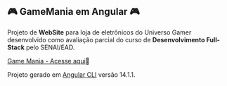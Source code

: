 ## :video_game: GameMania em Angular :video_game:


Projeto de **WebSite** para loja de eletrônicos do Universo Gamer desenvolvido como avaliação parcial do curso de **Desenvolvimento Full-Stack** pelo SENAI/EAD.


[Game Mania - Acesse aqui](https://pereiraaline.github.io/gamemania-angular/):rocket:



Projeto gerado em [Angular CLI](https://github.com/angular/angular-cli) versão 14.1.1.

